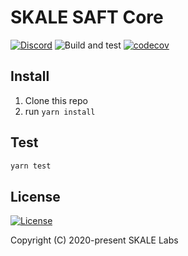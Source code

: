 # SKALE SAFT Core

[![Discord](https://img.shields.io/discord/534485763354787851.svg)](https://discord.gg/vvUtWJB)
![Build and test](https://github.com/skalenetwork/skale-saft-core/workflows/Build%20and%20test/badge.svg)
[![codecov](https://codecov.io/gh/skalenetwork/skale-saft-core/branch/develop/graph/badge.svg?token=ZeKhLvFLQ9)](https://codecov.io/gh/skalenetwork/skale-saft-core)

## Install

1) Clone this repo
2) run `yarn install`

## Test

```bash
yarn test
```

## License

[![License](https://img.shields.io/github/license/skalenetwork/skale-saft-core.svg)](LICENSE)

Copyright (C) 2020-present SKALE Labs
